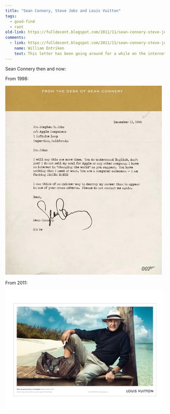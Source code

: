 ```yaml
---
title: "Sean Connery, Steve Jobs and Louis Vuitton"
tags:
  - good-find
  - rant
old-link: https://fulldecent.blogspot.com/2011/11/sean-connery-steve-jobs-and-louis.html
comments:
  - link: https://fulldecent.blogspot.com/2011/11/sean-connery-steve-jobs-and-louis.html#comment-8666463390177621769
    name: William Entriken
    text: This letter has been going around for a while on the internet since Steve Job's death. It is fake, though.
---
```


Sean Connery then and now:

From 1998:

![Sean Connery 1998](/assets/images/2011-11-03-sean-connery-steve-jobs-and-louis.webp)

From 2011:

![Sean Connery 2011](/assets/images/2011-11-03-sean-connery-steve-jobs-and-louis-2.webp)
